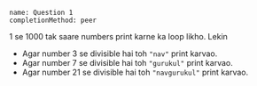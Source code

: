 ```ngMeta
name: Question 1
completionMethod: peer
```

1 se 1000 tak saare numbers print karne ka loop likho. Lekin 

* Agar number 3 se divisible hai toh `"nav"` print karvao.
* Agar number 7 se divisible hai toh `"gurukul"` print karvao.
* Agar number 21 se divisible hai toh `"navgurukul"` print karvao.
